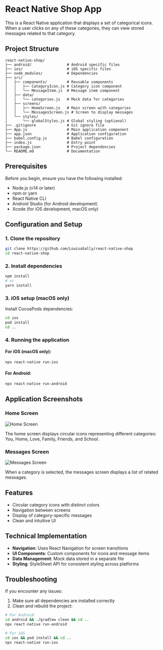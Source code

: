 # React Native Shop App

This is a React Native application that displays a set of categorical icons. When a user clicks on any of these categories, they can view stored messages related to that category.

## Project Structure

```
react-native-shop/
├── android/                # Android specific files
├── ios/                    # iOS specific files
├── node_modules/           # Dependencies
├── src/
│   ├── components/         # Reusable components
│   │   ├── CategoryIcon.js # Category icon component
│   │   └── MessageItem.js  # Message item component
│   ├── data/
│   │   └── categories.js   # Mock data for categories
│   ├── screens/
│   │   ├── HomeScreen.js   # Main screen with categories
│   │   └── MessagesScreen.js # Screen to display messages
│   └── styles/
│       └── globalStyles.js # Global styling (optional)
├── .gitignore              # Git ignore file
├── App.js                  # Main application component
├── app.json                # Application configuration
├── babel.config.js         # Babel configuration
├── index.js                # Entry point
├── package.json            # Project dependencies
└── README.md               # Documentation
```

## Prerequisites

Before you begin, ensure you have the following installed:
- Node.js (v14 or later)
- npm or yarn
- React Native CLI
- Android Studio (for Android development)
- Xcode (for iOS development, macOS only)

## Configuration and Setup

### 1. Clone the repository

```bash
git clone https://github.com/LouisaSally/react-native-shop
cd react-native-shop
```

### 2. Install dependencies

```bash
npm install
# or
yarn install
```

### 3. iOS setup (macOS only)

Install CocoaPods dependencies:

```bash
cd ios
pod install
cd ..
```

### 4. Running the application

#### For iOS (macOS only):

```bash
npx react-native run-ios
```

#### For Android:

```bash
npx react-native run-android
```

## Application Screenshots

### Home Screen
![Home Screen](screenshots/home_screen.jpeg)

The home screen displays circular icons representing different categories: You, Home, Love, Family, Friends, and School.

### Messages Screen
![Messages Screen](screenshots/messages_screen.jpeg)

When a category is selected, the messages screen displays a list of related messages.

## Features

- Circular category icons with distinct colors
- Navigation between screens
- Display of category-specific messages
- Clean and intuitive UI

## Technical Implementation

- **Navigation**: Uses React Navigation for screen transitions
- **UI Components**: Custom components for icons and message items
- **Data Management**: Mock data stored in a separate file
- **Styling**: StyleSheet API for consistent styling across platforms

## Troubleshooting

If you encounter any issues:

1. Make sure all dependencies are installed correctly
2. Clean and rebuild the project:

```bash
# For Android
cd android && ./gradlew clean && cd ..
npx react-native run-android

# For iOS
cd ios && pod install && cd ..
npx react-native run-ios
```
